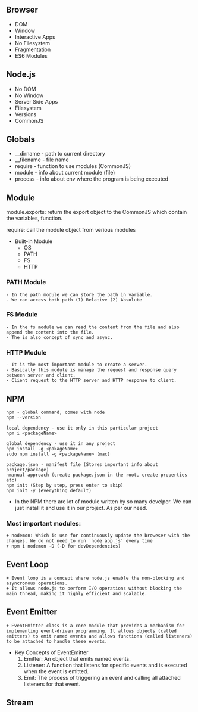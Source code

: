 
## Browser
*	DOM
*	Window
*	Interactive Apps
*	No Filesystem
*	Fragmentation
*	ES6 Modules

## Node.js
*	No DOM
*	No Window
*	Server Side Apps
*	Filesystem
*	Versions
*	CommonJS


## Globals
* __dirname    - path to current directory
* __filename   - file name
* require      - function to use modules (CommonJS)
* module       - info about current module (file)
* process      - info about env where the program is being executed

## Module
module.exports: return the export object to the CommonJS which contain the variables, function.

require: call the module object from verious modules

* Built-in Module
    - OS
    - PATH
    - FS
    - HTTP

### PATH Module
    - In the path module we can store the path in variable.
    - We can access both path (1) Relative (2) Absolute

### FS Module
    - In the fs module we can read the content from the file and also append the content into the file.
    - The is also concept of sync and async.

### HTTP Module
    - It is the most important module to create a server.
    - Basically this module is manage the request and response query between server and client.
    - Client request to the HTTP server and HTTP response to client.

## NPM
    npm - global command, comes with node
    npm --version

    local dependency - use it only in this particular project
    npm i <packageName>

    global dependency - use it in any project
    npm install -g <pakageName>
    sudo npm install -g <packageName> (mac)

    package.json - manifest file (Stores important info about project/package)
    nmanual approach (create package.json in the root, create properties etc)
    npm init (Step by step, press enter to skip)
    npm init -y (everything default)

* In the NPM there are lot of module written by so many develper. We can just install it and use it in our project. As per our need.

### Most important modules:
    + nodemon: Which is use for continuously update the broweser with the changes. We do not need to run 'node app.js' every time
    + npm i nodemon -D (-D for devDependencies)

## Event Loop

    + Event loop is a concept where node.js enable the non-blocking and asyncronous operations.
    + It allows node.js to perform I/O operations without blocking the main thread, making it highly efficient and scalable.

## Event Emitter

    + EventEmitter class is a core module that provides a mechanism for implementing event-driven programming. It allows objects (called emitters) to emit named events and allows functions (called listeners) to be attached to handle these events.
    
* Key Concepts of EventEmitter
    1. Emitter: An object that emits named events.
    2. Listener: A function that listens for specific events and is executed when the event is emitted.
    3. Emit: The process of triggering an event and calling all attached listeners for that event.

## Stream
